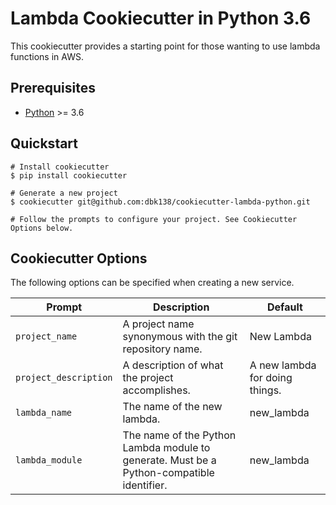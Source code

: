 # Lambda Cookiecutter in Python 3.6

This cookiecutter provides a starting point for those wanting to use lambda functions in AWS.

## Prerequisites

* [Python](https://www.python.org/) >= 3.6

## Quickstart

```
# Install cookiecutter
$ pip install cookiecutter

# Generate a new project
$ cookiecutter git@github.com:dbk138/cookiecutter-lambda-python.git

# Follow the prompts to configure your project. See Cookiecutter Options below.

```

## Cookiecutter Options

The following options can be specified when creating a new service.

| Prompt                | Description                                                                                  | Default                        |
| ----------------------| ---------------------------------------------------------------------------------------------| ------------------------------ |
| `project_name`        | A project name synonymous with the git repository name.                                      | New Lambda                     |
| `project_description` | A description of what the project accomplishes.                                              | A new lambda for doing things. | 
| `lambda_name`         | The name of the new lambda.                                                                  | new_lambda                     |
| `lambda_module`       | The name of the Python Lambda module to generate. Must be a Python-compatible identifier.    | new_lambda                     |

